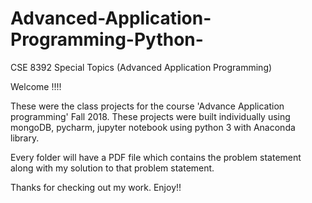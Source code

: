 # Advanced-Application-Programming-Python-

CSE 8392 Special Topics (Advanced Application Programming)

Welcome !!!!

These were the class projects for the course 'Advance Application programming' Fall 2018. These projects were built individually using mongoDB, pycharm, jupyter notebook using python 3 with Anaconda library.

Every folder will have a PDF file which contains the problem statement along with my solution to that problem statement.

Thanks for checking out my work. Enjoy!!
